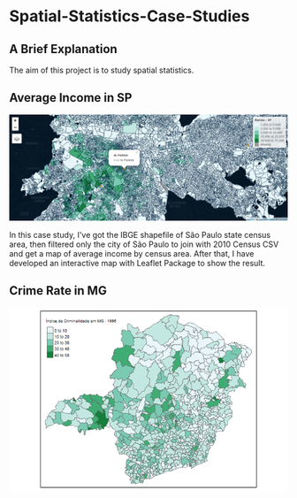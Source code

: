 # Spatial-Statistics-Case-Studies

## A Brief Explanation
The aim of this project is to study spatial statistics.

## Average Income in SP
![Renda - SP](https://github.com/ricardobreis/Spatial-Statistics-Case-Studies/blob/master/Renda%20-%20SP.png)

In this case study, I've got the IBGE shapefile of São Paulo state census area, then filtered only the city of São Paulo to join with 2010 Census CSV and get a map of average income by census area. After that, I have developed an interactive map with Leaflet Package to show the result.

## Crime Rate in MG
![Crime- MG](https://github.com/ricardobreis/Spatial-Statistics-Case-Studies/blob/master/Crime%20-%20MG%201995.png)
